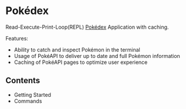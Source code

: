 # Pokédex
Read-Execute-Print-Loop(REPL) [Pokédex](https://bulbapedia.bulbagarden.net/wiki/Pok%C3%A9dex) Application with caching.

Features:
- Ability to catch and inspect Pokémon in the terminal
- Usage of PokéAPI to deliver up to date and full Pokémon information
- Caching of PokéAPI pages to optimize user experience

## Contents
* Getting Started
* Commands
